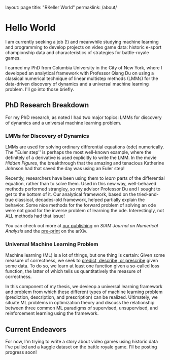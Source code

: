 layout: page
title: "RKeller World"
permaklink: /about/

# Hello World 

I am currently seeking a job (!) and meanwhile studying machine learning and programming to develop projects on video game data: historic e-sport championship data and characteristics of strategies for battle-royale games. 

I earned my PhD from Columbia University in the City of New York, where I developed an analytical framework with Professor Qiang Du on using a classical numerical technique of linear multistep methods (LMMs) for the data-driven discovery of dynamics and a universal machine learning problem. I'll go into those briefly.

## PhD Research Breakdown
For my PhD research, as noted I had two major topics: LMMs for discovery of dynamics and a universal machine learning problem.

### LMMs for Discovery of Dynamics

LMMs are used for solving ordinary differential equations (ode) numerically. The ''Euler step'' is perhaps the most well-known example, where the definitely of a derivative is used explicitly to write the LMM. In the movie *Hidden Figures*, the breakthrough that the amazing and tenacious Katherine Johnson had that saved the day was using an Euler step!

Recently, researchers have been using them to *learn* parts of the differential equation, rather than to solve them. Used in this new way, well-behaved methods performed strangley, so my advisor Professor Du and I sought to get to the bottom of it. Our analytical framework, based on the tried-and-true classical, decades-old framework, helped partially explain the behavior. Some nice methods for the forward problem of solving an ode were not good for the inverse problem of learning the ode. Interestingly, not ALL methods had that issue! 

You can check out more at [our publishing](https://epubs.siam.org/doi/abs/10.1137/19M130981X) on *SIAM Journal on Numerical Analysis* and the [pre-print](https://arxiv.org/abs/1912.12728) on the arXiv.

### Universal Machine Learning Problem

Machine learning (ML) is a lot of things, but one thing is certain: Given some measure of correctness, we seek to [predict, describe, or prescribe](https://blog.dominodatalab.com/data-science-at-the-new-york-times/) given some data. To do so, we learn at least one function given a so-called loss function, the latter of which tells us quantitatively the measure of correctness. 

In this component of my thesis, we devleop a universal learning framework and problem from which these different types of machine learning problem (prediction, description, and prescription) can be realized. Ultimately, we situate ML problems in optimization theory and discuss the relationship between three common ML paradigms of supervised, unsupervised, and reinforcement learning using the framework.

## Current Endeavors

For now, I'm trying to write a story about video games using historic data I've pulled and a kaggle dataset on the battle royale game. I'll be posting progress soon!






